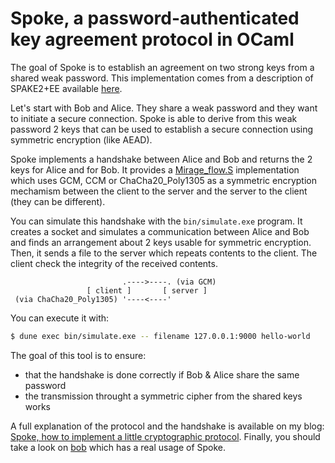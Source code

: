 # Spoke, a password-authenticated key agreement protocol in OCaml

The goal of Spoke is to establish an agreement on two strong keys from a shared
weak password. This implementation comes from a description of SPAKE2+EE
available [here][spake2+ee].

Let's start with Bob and Alice. They share a weak password and they want to
initiate a secure connection. Spoke is able to derive from this weak password 2
keys that can be used to establish a secure connection using symmetric
encryption (like AEAD).

Spoke implements a handshake between Alice and Bob and returns the 2 keys for
Alice and for Bob. It provides a [Mirage\_flow.S][mirage-flow] implementation
which uses GCM, CCM or ChaCha20\_Poly1305 as a symmetric encryption mechamism
between the client to the server and the server to the client (they can be
different).

You can simulate this handshake with the `bin/simulate.exe` program. It creates
a socket and simulates a communication between Alice and Bob and finds an
arrangement about 2 keys usable for symmetric encryption. Then, it sends a file
to the server which repeats contents to the client. The client check the
integrity of the received contents.

```
                         .---->----. (via GCM)
                 [ client ]       [ server ]
 (via ChaCha20_Poly1305) '----<----'
```

You can execute it with:

```sh
$ dune exec bin/simulate.exe -- filename 127.0.0.1:9000 hello-world
```

The goal of this tool is to ensure:
- that the handshake is done correctly if Bob & Alice share the same password
- the transmission throught a symmetric cipher from the shared keys works

A full explanation of the protocol and the handshake is available on my blog:
[Spoke, how to implement a little cryptographic protocol][spoke]. Finally, you
should take a look on [bob][bob] which has a real usage of Spoke.

[spake2+ee]: https://moderncrypto.org/mail-archive/curves/2015/000424.html
[mirage-flow]: https://github.com/mirage/mirage-flow/
[spoke]: https://blog.osau.re/articles/spoke.html
[bob]: https://github.com/dinosaure/bob
